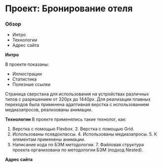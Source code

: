 # Проект: Бронирование отеля

### Обзор
* Интро
* Технологии
* Адрес сайта

**Интро**

В проекте показаны:
* Иллюстрации
* Статистика
* Полезные ссылки

Страница сверстана для использования на устройствах различных типов с разрешением от 320px до 1440px. Для реализации плавных переходов была применена адаптивная верстка с использованием медиазапросов, реализованы анимации.

**Технологии**
   В проекте применялись такие технолог, как:
   1. Верстка с помощью Flexbox.
	 2. Верстка с помощью Grid.
   3. Использованы псевдоклассы.
	 4. Использованы медиазапросы.
	 5. К элементам применены анимации.
   6. Написание кода по БЭМ методологии.
	 7. Файловая структура проекта организована по методологии БЭМ (подход Nested).

**Адрес сайта**
